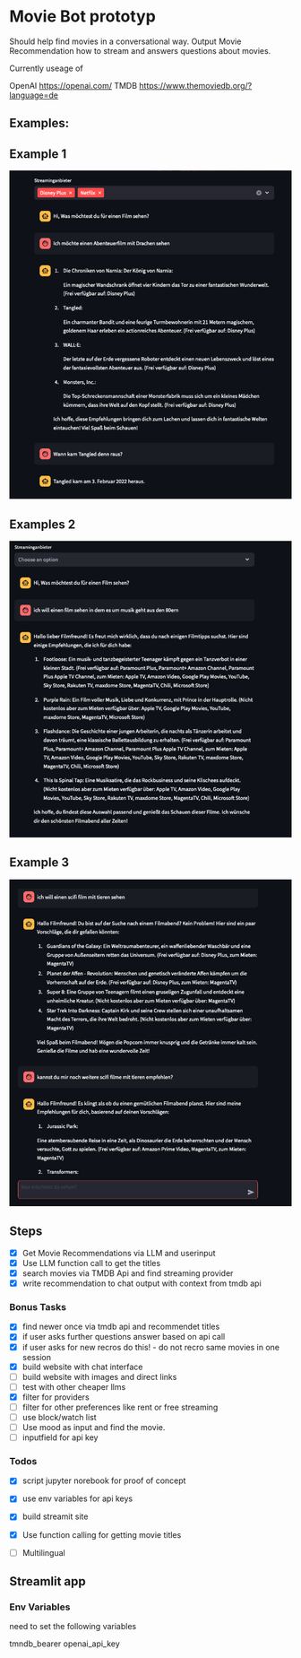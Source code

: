 # Movie Bot prototyp

Should help find movies in a conversational way.
Output Movie Recommendation how to stream and answers questions about movies.

Currently useage of

OpenAI https://openai.com/
TMDB https://www.themoviedb.org/?language=de

## Examples:
## Example 1
![emaple 1](examples/example1.png)
## Examples 2 
![emaple 2](examples/example2.png)
## Example 3
![emaple 3](examples/example3.png)

## Steps

- [X] Get Movie Recommendations via LLM and userinput
- [X]  Use LLM function call to get the titles 
- [X]  search movies via TMDB Api and find streaming provider
- [X]  write recommendation to chat output with context from tmdb api

### Bonus Tasks
- [X] find newer once via tmdb api and recommendet titles
- [X] if user asks further questions answer based on api call
- [X] if user asks for new recros do this! - do not recro same movies in one session
- [X] build website with chat interface
- [ ] build website with images and direct links
- [ ] test with other cheaper llms
- [X] filter for providers
- [ ] filter for other preferences like rent or free streaming
- [ ] use block/watch list
- [ ] Use mood as input and find the movie. 
- [ ] inputfield for api key

### Todos

- [X] script jupyter norebook for proof of concept
- [X] use env variables for api keys 
- [X] build streamit site
- [X] Use function calling for getting movie titles
- [ ] Multilingual


## Streamlit app

### Env Variables

need to set the following variables

tmndb_bearer
openai_api_key


</br> </br> </br> </br> </br> 


